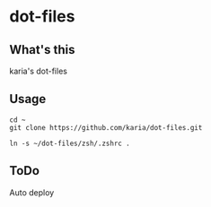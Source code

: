 # dot-files

## What's this

karia's dot-files

## Usage

```
cd ~
git clone https://github.com/karia/dot-files.git

ln -s ~/dot-files/zsh/.zshrc .
```

## ToDo

Auto deploy

